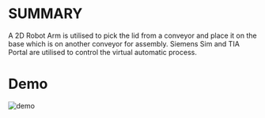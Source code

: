
**SUMMARY** 
=============
A 2D Robot Arm is utilised to pick the lid from a conveyor and place it on the base which is on another conveyor for assembly. Siemens Sim and TIA Portal are utilised to control the virtual automatic process. 

**Demo**
=============
![demo](https://github.com/user-attachments/assets/a3da7636-d2b3-4b84-bf49-245b2f59563f)
